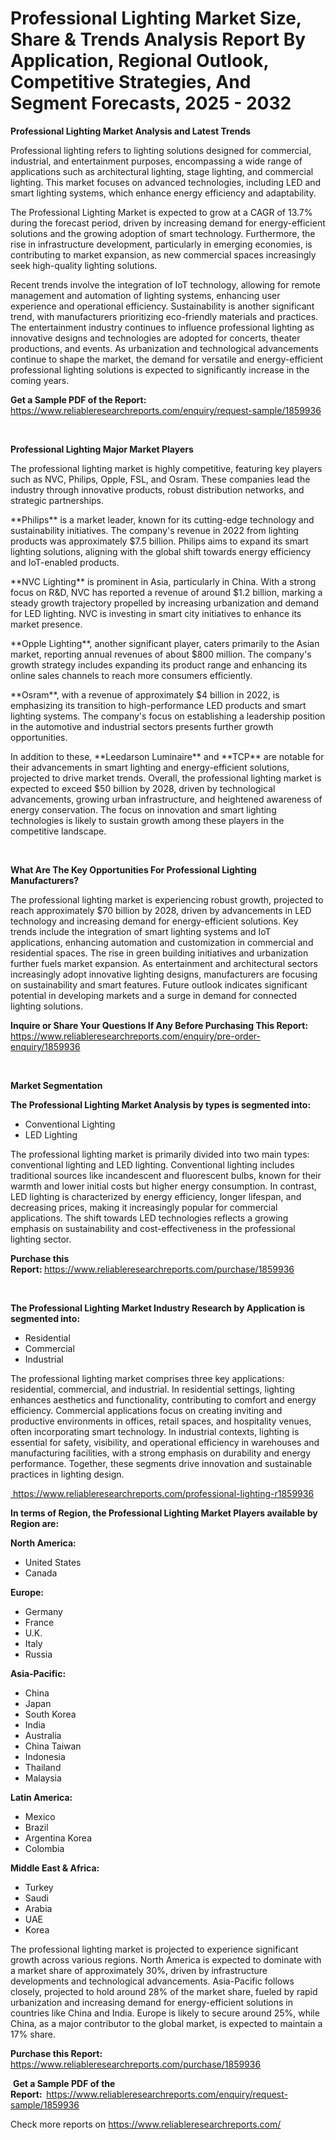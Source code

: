 <p><h1>Professional Lighting Market Size, Share & Trends Analysis Report By Application, Regional Outlook, Competitive Strategies, And Segment Forecasts, 2025 - 2032</h1></p><p><strong>Professional Lighting Market Analysis and Latest Trends</strong></p>
<p><p>Professional lighting refers to lighting solutions designed for commercial, industrial, and entertainment purposes, encompassing a wide range of applications such as architectural lighting, stage lighting, and commercial lighting. This market focuses on advanced technologies, including LED and smart lighting systems, which enhance energy efficiency and adaptability.</p><p>The Professional Lighting Market is expected to grow at a CAGR of 13.7% during the forecast period, driven by increasing demand for energy-efficient solutions and the growing adoption of smart technology. Furthermore, the rise in infrastructure development, particularly in emerging economies, is contributing to market expansion, as new commercial spaces increasingly seek high-quality lighting solutions.</p><p>Recent trends involve the integration of IoT technology, allowing for remote management and automation of lighting systems, enhancing user experience and operational efficiency. Sustainability is another significant trend, with manufacturers prioritizing eco-friendly materials and practices. The entertainment industry continues to influence professional lighting as innovative designs and technologies are adopted for concerts, theater productions, and events. As urbanization and technological advancements continue to shape the market, the demand for versatile and energy-efficient professional lighting solutions is expected to significantly increase in the coming years.</p></p>
<p><strong>Get a Sample PDF of the Report:&nbsp;</strong> <a href="https://www.reliableresearchreports.com/enquiry/request-sample/1859936?utm_campaign=3265&utm_medium=2&utm_source=Github&utm_content=ia&utm_term=11042025&utm_id=professional-lighting">https://www.reliableresearchreports.com/enquiry/request-sample/1859936</a></p>
<p>&nbsp;</p>
<p><strong>Professional Lighting Major Market Players</strong></p>
<p><p>The professional lighting market is highly competitive, featuring key players such as NVC, Philips, Opple, FSL, and Osram. These companies lead the industry through innovative products, robust distribution networks, and strategic partnerships.</p><p>**Philips** is a market leader, known for its cutting-edge technology and sustainability initiatives. The company's revenue in 2022 from lighting products was approximately $7.5 billion. Philips aims to expand its smart lighting solutions, aligning with the global shift towards energy efficiency and IoT-enabled products.</p><p>**NVC Lighting** is prominent in Asia, particularly in China. With a strong focus on R&D, NVC has reported a revenue of around $1.2 billion, marking a steady growth trajectory propelled by increasing urbanization and demand for LED lighting. NVC is investing in smart city initiatives to enhance its market presence.</p><p>**Opple Lighting**, another significant player, caters primarily to the Asian market, reporting annual revenues of about $800 million. The company's growth strategy includes expanding its product range and enhancing its online sales channels to reach more consumers efficiently.</p><p>**Osram**, with a revenue of approximately $4 billion in 2022, is emphasizing its transition to high-performance LED products and smart lighting systems. The company's focus on establishing a leadership position in the automotive and industrial sectors presents further growth opportunities.</p><p>In addition to these, **Leedarson Luminaire** and **TCP** are notable for their advancements in smart lighting and energy-efficient solutions, projected to drive market trends. Overall, the professional lighting market is expected to exceed $50 billion by 2028, driven by technological advancements, growing urban infrastructure, and heightened awareness of energy conservation. The focus on innovation and smart lighting technologies is likely to sustain growth among these players in the competitive landscape.</p></p>
<p>&nbsp;</p>
<p><strong>What Are The Key Opportunities For Professional Lighting Manufacturers?</strong></p>
<p><p>The professional lighting market is experiencing robust growth, projected to reach approximately $70 billion by 2028, driven by advancements in LED technology and increasing demand for energy-efficient solutions. Key trends include the integration of smart lighting systems and IoT applications, enhancing automation and customization in commercial and residential spaces. The rise in green building initiatives and urbanization further fuels market expansion. As entertainment and architectural sectors increasingly adopt innovative lighting designs, manufacturers are focusing on sustainability and smart features. Future outlook indicates significant potential in developing markets and a surge in demand for connected lighting solutions.</p></p>
<p><strong>Inquire or Share Your Questions If Any Before Purchasing This Report:</strong> <a href="https://www.reliableresearchreports.com/enquiry/pre-order-enquiry/1859936?utm_campaign=3265&utm_medium=2&utm_source=Github&utm_content=ia&utm_term=11042025&utm_id=professional-lighting">https://www.reliableresearchreports.com/enquiry/pre-order-enquiry/1859936</a></p>
<p>&nbsp;</p>
<p><strong>Market Segmentation</strong></p>
<p><strong>The Professional Lighting Market Analysis by types is segmented into:</strong></p>
<p><ul><li>Conventional Lighting</li><li>LED Lighting</li></ul></p>
<p><p>The professional lighting market is primarily divided into two main types: conventional lighting and LED lighting. Conventional lighting includes traditional sources like incandescent and fluorescent bulbs, known for their warmth and lower initial costs but higher energy consumption. In contrast, LED lighting is characterized by energy efficiency, longer lifespan, and decreasing prices, making it increasingly popular for commercial applications. The shift towards LED technologies reflects a growing emphasis on sustainability and cost-effectiveness in the professional lighting sector.</p></p>
<p><strong>Purchase this Report:&nbsp;</strong><a href="https://www.reliableresearchreports.com/purchase/1859936?utm_campaign=3265&utm_medium=2&utm_source=Github&utm_content=ia&utm_term=11042025&utm_id=professional-lighting">https://www.reliableresearchreports.com/purchase/1859936</a></p>
<p>&nbsp;</p>
<p><strong>The Professional Lighting Market Industry Research by Application is segmented into:</strong></p>
<p><ul><li>Residential</li><li>Commercial</li><li>Industrial</li></ul></p>
<p><p>The professional lighting market comprises three key applications: residential, commercial, and industrial. In residential settings, lighting enhances aesthetics and functionality, contributing to comfort and energy efficiency. Commercial applications focus on creating inviting and productive environments in offices, retail spaces, and hospitality venues, often incorporating smart technology. In industrial contexts, lighting is essential for safety, visibility, and operational efficiency in warehouses and manufacturing facilities, with a strong emphasis on durability and energy performance. Together, these segments drive innovation and sustainable practices in lighting design.</p></p>
<p><a href="https://www.reliableresearchreports.com/professional-lighting-r1859936?utm_campaign=3265&utm_medium=2&utm_source=Github&utm_content=ia&utm_term=11042025&utm_id=professional-lighting">&nbsp;https://www.reliableresearchreports.com/professional-lighting-r1859936</a></p>
<p><strong>In terms of Region, the Professional Lighting Market Players available by Region are:</strong></p>
<p>
    <p> <strong> North America: </strong>
        <ul>
            <li>United States</li>
            <li>Canada</li>
        </ul>
        </p> 
    <p> <strong> Europe: </strong>
        <ul>
            <li>Germany</li>
            <li>France</li>
            <li>U.K.</li>
            <li>Italy</li>
            <li>Russia</li>
        </ul>
        </p> 
    <p> <strong> Asia-Pacific: </strong>
        <ul>
            <li>China</li>
            <li>Japan</li>
            <li>South Korea</li>
            <li>India</li>
            <li>Australia</li>
            <li>China Taiwan</li>
            <li>Indonesia</li>
            <li>Thailand</li>
            <li>Malaysia</li>
        </ul>
        </p> 
    <p> <strong> Latin America: </strong>
        <ul>
            <li>Mexico</li>
            <li>Brazil</li>
            <li>Argentina Korea</li>
            <li>Colombia</li>
        </ul>
        </p> 
    <p> <strong> Middle East & Africa: </strong>
        <ul>
            <li>Turkey</li>
            <li>Saudi</li>
            <li>Arabia</li>
            <li>UAE</li>
            <li>Korea</li>
        </ul>
    </p>
    </p>
<p><p>The professional lighting market is projected to experience significant growth across various regions. North America is expected to dominate with a market share of approximately 30%, driven by infrastructure developments and technological advancements. Asia-Pacific follows closely, projected to hold around 28% of the market share, fueled by rapid urbanization and increasing demand for energy-efficient solutions in countries like China and India. Europe is likely to secure around 25%, while China, as a major contributor to the global market, is expected to maintain a 17% share.</p></p>
<p><strong>Purchase this Report: </strong><a href="https://www.reliableresearchreports.com/purchase/1859936?utm_campaign=3265&utm_medium=2&utm_source=Github&utm_content=ia&utm_term=11042025&utm_id=professional-lighting">https://www.reliableresearchreports.com/purchase/1859936</a></p>
<p>&nbsp;<strong>Get a Sample PDF of the Report:&nbsp;&nbsp;</strong><a href="https://www.reliableresearchreports.com/enquiry/request-sample/1859936?utm_campaign=3265&utm_medium=2&utm_source=Github&utm_content=ia&utm_term=11042025&utm_id=professional-lighting">https://www.reliableresearchreports.com/enquiry/request-sample/1859936</a></p>
<p><strong></strong></p>
<p>Check more reports on <a href="https://www.reliableresearchreports.com/?utm_campaign=3265&utm_medium=2&utm_source=Github&utm_content=ia&utm_term=11042025&utm_id=professional-lighting">https://www.reliableresearchreports.com/</a></p>